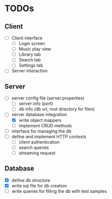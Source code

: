 # TODOs

## Client

- [ ] Client interface
    - [ ] Login screen
    - [ ] Music play view
    - [ ] Library tab
    - [ ] Search tab
    - [ ] Settings tab
- [ ] Server interaction

## Server

- [ ] server config file (server.properties)
    - [ ] server info (port)
    - [ ] db info (db url, root directory for files)
- [ ] server database integration
    - [x] write object mappers
    - [ ] implement CRUD methods
- [ ] interface for managing the db
- [ ] define and implement HTTP contexts
    - [ ] client authentication
    - [ ] search queries
    - [ ] streaming request

## Database

- [x] define db structure
- [x] write sql file for db creation
- [ ] write queries for filling the db with test samples
